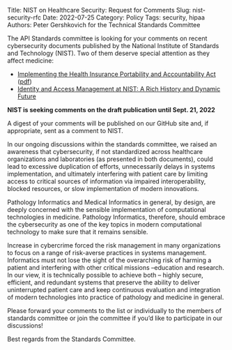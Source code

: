 Title: NIST on Healthcare Security: Request for Comments
Slug: nist-security-rfc
Date: 2022-07-25
Category: Policy
Tags: security, hipaa
Authors: Peter Gershkovich for the Technical Standards Committee

The API Standards committee is looking for your comments on recent cybersecurity documents published by the National Institute of Standards and Technology (NIST). Two of them deserve special attention as they affect medicine:

- [Implementing the Health Insurance Portability and Accountability Act](https://www.nist.gov/news-events/news/2022/07/nist-updates-guidance-health-care-cybersecurity) ([pdf](https://nvlpubs.nist.gov/nistpubs/SpecialPublications/NIST.SP.800-66r2.ipd.pdf))
- [Identity and Access Management at NIST: A Rich History and Dynamic Future](https://www.nist.gov/blogs/cybersecurity-insights/identity-and-access-management-nist-rich-history-and-dynamic-future)

**NIST is seeking comments on the draft publication until Sept. 21, 2022**

A digest of your comments will be published on our GitHub site and, if appropriate, sent as a comment to NIST.

In our ongoing discussions within the standards committee, we raised an awareness that cybersecurity, if not standardized across healthcare organizations and laboratories (as presented in both documents), could lead to excessive duplication of efforts, unnecessarily delays in systems implementation, and ultimately interfering with patient care by limiting access to critical sources of information via impaired interoperability, blocked resources, or slow implementation of modern innovations.

Pathology Informatics and Medical Informatics in general, by design, are deeply concerned with the sensible implementation of computational technologies in medicine. Pathology Informatics, therefore, should embrace the cybersecurity as one of the key topics in modern computational technology to make sure that it remains sensible.

Increase in cybercrime forced the risk management in many organizations to focus on a range of risk-averse practices in systems management. Informatics must not lose the sight of the overarching risk of harming a patient and interfering with other critical missions –education and research. In our view, it is technically possible to achieve both – highly secure, efficient, and redundant systems that preserve the ability to deliver uninterrupted patient care and keep continuous evaluation and integration of modern technologies into practice of pathology and medicine in general.

Please forward your comments to the list or individually to the members of standards committee or join the committee if you’d like to participate in our discussions!

Best regards from the Standards Committee.
